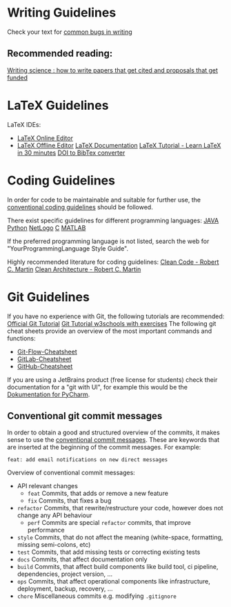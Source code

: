 # Writing Guidelines

Check your text for [common bugs in writing](https://www.cs.columbia.edu/%7Ehgs/etc/writing-bugs.html)
## Recommended reading:
[Writing science : how to write papers that get cited and proposals that get funded](https://surf.aau.at/primo-explore/fulldisplay?docid=UKL_alma2153069490003346&context=L&vid=UKL&lang=de_DE)

# LaTeX Guidelines

LaTeX IDEs:
- [LaTeX Online Editor]( https://www.overleaf.com/)
- [LaTeX Offline Editor](https://www.texstudio.org/)
[LaTeX Documentation](https://www.overleaf.com/learn)
[LaTeX Tutorial - Learn LaTeX in 30 minutes](https://www.overleaf.com/learn/latex/Learn_LaTeX_in_30_minutes)
[DOI to BibTex converter](https://www.bibtex.com/c/doi-to-bibtex-converter/)
# Coding Guidelines

In order for code to be maintainable and suitable for further use, the [conventional coding guidelines](https://www.browserstack.com/guide/coding-standards-best-practices) should be followed.

There exist specific guidelines for different programming languages:
[JAVA](https://google.github.io/styleguide/javaguide.html)
[Python](https://peps.python.org/pep-0008/)
[NetLogo](https://ccl.northwestern.edu/courses/mam2005/styleguide.htm)
[C](https://cs50.readthedocs.io/style/c/)
[MATLAB](https://de.mathworks.com/matlabcentral/fileexchange/46056-matlab-style-guidelines-2-0)

If the preferred programming language is not listed, search the web for "YourProgrammingLanguage Style Guide".

Highly recommended literature for coding guidelines:
[Clean Code - Robert C. Martin](https://www.amazon.de/Clean-Code-Handbook-Software-Craftsmanship/dp/0132350882/ref=sr_1_1?__mk_de_DE=%C3%85M%C3%85%C5%BD%C3%95%C3%91&crid=5LXFTJRLM71C&dib=eyJ2IjoiMSJ9.i4p3dW19fcAaAFBVyg6gegK1pZLaltkc2kbVzU1wD_h6mzt5FrbVOTMW62VC3tHZ42PSOanvjCC2Xn6zZ49QzKxVgn5r1Q9KkeXsNz27Ojtua8KCbAbTeInUeRHUaxQIo_HmF_UqUKmJbVD0gjS_cpAN41ISjVLE8bwZcjFtQJgaNIiSkj0bfZF9alxYsP71v5iycLtDPg4UfVRphzA1-lU636phW8pvKqj9mjzBFbk.QwfO2v84Fmz_2SgYlxOxVA6uSno_DctKXZHHeWmzxR0&dib_tag=se&keywords=Clean+Code&qid=1740053475&sprefix=clean+code%2Caps%2C85&sr=8-1)
[Clean Architecture - Robert C. Martin](https://www.amazon.de/Clean-Architecture-Craftsmans-Software-Structure/dp/0134494164/ref=pd_bxgy_thbs_d_sccl_1/262-3193895-1284308?pd_rd_w=M7Lg2&content-id=amzn1.sym.e5049a5e-3c04-4839-b191-b8e7a9a74d34&pf_rd_p=e5049a5e-3c04-4839-b191-b8e7a9a74d34&pf_rd_r=REQE121WMMQA1C52PVWF&pd_rd_wg=iv4Hq&pd_rd_r=450cbe0f-871a-4f00-9a32-f6a7be7809f6&pd_rd_i=0134494164&psc=1)
# Git Guidelines

If you have no experience with Git, the following tutorials are recommended:
[Official Git Tutorial](https://git-scm.com/docs/gittutorial)
[Git Tutorial w3schools with exercises](https://www.w3schools.com/GIT/)
The following git cheat sheets provide an overview of the most important commands and functions:
- [Git-Flow-Cheatsheet](https://danielkummer.github.io/git-flow-cheatsheet/)
- [GitLab-Cheatsheet](https://about.gitlab.com/images/press/git-cheat-sheet.pdf)
- [GitHub-Cheatsheet](https://education.github.com/git-cheat-sheet-education.pdf)

If you are using a JetBrains product (free license for students) check their documentation for a "git with UI", for example this would be the [Dokumentation for PyCharm](https://www.jetbrains.com/help/pycharm/using-git-integration.html).

## Conventional git commit messages
In order to obtain a good and structured overview of the commits, it makes sense to use the [conventional commit messages](https://gist.github.com/qoomon/5dfcdf8eec66a051ecd85625518cfd13#types). These are keywords that are inserted at the beginning of the commit messages. For example:

````
feat: add email notifications on new direct messages
````

Overview of conventional commit messages:
- API relevant changes
    - `feat` Commits, that adds or remove a new feature
    - `fix` Commits, that fixes a bug
- `refactor` Commits, that rewrite/restructure your code, however does not change any API behaviour
    - `perf` Commits are special `refactor` commits, that improve performance
- `style` Commits, that do not affect the meaning (white-space, formatting, missing semi-colons, etc)
- `test` Commits, that add missing tests or correcting existing tests
- `docs` Commits, that affect documentation only
- `build` Commits, that affect build components like build tool, ci pipeline, dependencies, project version, ...
- `ops` Commits, that affect operational components like infrastructure, deployment, backup, recovery, ...
- `chore` Miscellaneous commits e.g. modifying `.gitignore`

